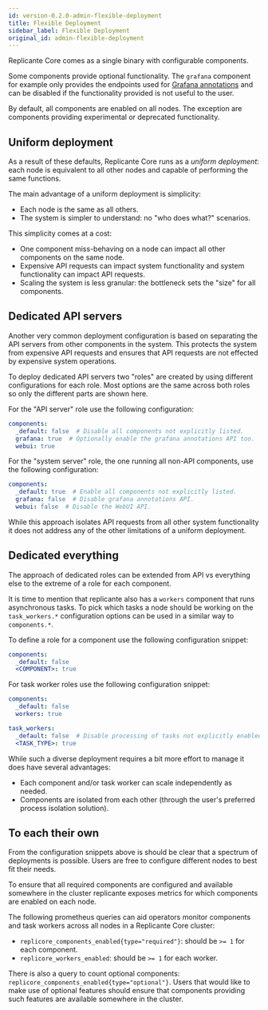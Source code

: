 ```yaml
---
id: version-0.2.0-admin-flexible-deployment
title: Flexible Deployment
sidebar_label: Flexible Deployment
original_id: admin-flexible-deployment
---
```


Replicante Core comes as a single binary with configurable components.

Some components provide optional functionality.
The `grafana` component for example only provides the endpoints used for
[Grafana annotations](features-events.md#grafana-annotations) and can be disabled
if the functionality provided is not useful to the user.

By default, all components are enabled on all nodes.
The exception are components providing experimental or deprecated functionality.


## Uniform deployment
As a result of these defaults, Replicante Core runs as a *uniform deployment*:
each node is equivalent to all other nodes and capable of performing the same functions.

The main advantage of a uniform deployment is simplicity:

  * Each node is the same as all others.
  * The system is simpler to understand: no "who does what?" scenarios.

This simplicity comes at a cost:

  * One component miss-behaving on a node can impact all other components on the same node.
  * Expensive API requests can impact system functionality and system functionality can impact API requests.
  * Scaling the system is less granular: the bottleneck sets the "size" for all components.


## Dedicated API servers
Another very common deployment configuration is based on separating the API servers from
other components in the system.
This protects the system from expensive API requests and ensures that API requests are not
effected by expensive system operations.

To deploy dedicated API servers two "roles" are created by using different configurations
for each role.
Most options are the same across both roles so only the different parts are shown here.

For the "API server" role use the following configuration:
```yaml
components:
  _default: false  # Disable all components not explicitly listed.
  grafana: true  # Optionally enable the grafana annotations API too.
  webui: true
```

For the "system server" role, the one running all non-API components, use the following configuration:
```yaml
components:
  _default: true  # Enable all components not explicitly listed.
  grafana: false  # Disable grafana annotations API.
  webui: false  # Disable the WebUI API.
```

While this approach isolates API requests from all other system functionality
it does not address any of the other limitations of a uniform deployment.


## Dedicated everything
The approach of dedicated roles can be extended from API vs everything else
to the extreme of a role for each component.

It is time to mention that replicante also has a `workers` component that runs asynchronous tasks.
To pick which tasks a node should be working on the `task_workers.*` configuration options
can be used in a similar way to `components.*`.

To define a role for a component use the following configuration snippet:
```yaml
components:
  _default: false
  <COMPONENT>: true
```

For task worker roles use the following configuration snippet:
```yaml
components:
  _default: false
  workers: true

task_workers:
  _default: false  # Disable processing of tasks not explicitly enabled.
  <TASK_TYPE>: true
```

While such a diverse deployment requires a bit more effort to manage it does have several advantages:

  * Each component and/or task worker can scale independently as needed.
  * Components are isolated from each other (through the user's preferred process isolation solution).


## To each their own
From the configuration snippets above is should be clear that a spectrum of deployments is possible.
Users are free to configure different nodes to best fit their needs.

To ensure that all required components are configured and available somewhere in the cluster
replicante exposes metrics for which components are enabled on each node.

The following prometheus queries can aid operators monitor components and task workers across
all nodes in a Replicante Core cluster:

  * `replicore_components_enabled{type="required"}`: should be `>= 1` for each component.
  * `replicore_workers_enabled`: should be `>= 1` for each worker.

There is also a query to count optional components: `replicore_components_enabled{type="optional"}`.
Users that would like to make use of optional features should ensure that components providing
such features are available somewhere in the cluster.
